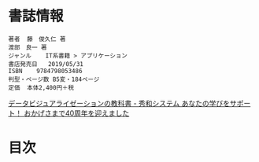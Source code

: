 # 書誌情報

```
著者	藤　俊久仁 著
渡部　良一 著
ジャンル	IT系書籍 > アプリケーション
書店発売日	2019/05/31
ISBN	9784798053486
判型・ページ数	B5変・184ページ
定価	本体2,400円＋税
```

[データビジュアライゼーションの教科書 - 秀和システム あなたの学びをサポート！ おかげさまで40周年を迎えました](https://www.shuwasystem.co.jp/book/9784798053486.html)

# 目次

```
```
